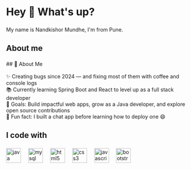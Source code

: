 <h1 align="left">Hey 👋 What's up?</h1>

###

<p align="left">My name is Nandkishor Mundhe,  I'm from Pune.</p>

###

<h2 align="left">About me</h2>

###

<p align="left">## 👋 About Me<br><br>✨ Creating bugs since 2024 — and fixing most of them with coffee and console logs  <br>📚 Currently learning Spring Boot and React to level up as a full stack developer  <br>🎯 Goals: Build impactful web apps, grow as a Java developer, and explore open source contributions  <br>🎲 Fun fact: I built a chat app before learning how to deploy one 😄</p>

###

<h2 align="left">I code with</h2>

###

<div align="left">
  <img src="https://cdn.jsdelivr.net/gh/devicons/devicon/icons/java/java-original.svg" height="40" alt="java logo"  />
  <img width="12" />
  <img src="https://cdn.jsdelivr.net/gh/devicons/devicon/icons/mysql/mysql-original.svg" height="40" alt="mysql logo"  />
  <img width="12" />
  <img src="https://cdn.jsdelivr.net/gh/devicons/devicon/icons/html5/html5-original.svg" height="40" alt="html5 logo"  />
  <img width="12" />
  <img src="https://cdn.jsdelivr.net/gh/devicons/devicon/icons/css3/css3-original.svg" height="40" alt="css3 logo"  />
  <img width="12" />
  <img src="https://cdn.jsdelivr.net/gh/devicons/devicon/icons/javascript/javascript-original.svg" height="40" alt="javascript logo"  />
  <img width="12" />
  <img src="https://cdn.jsdelivr.net/gh/devicons/devicon/icons/bootstrap/bootstrap-original.svg" height="40" alt="bootstrap logo"  />
</div>

###

